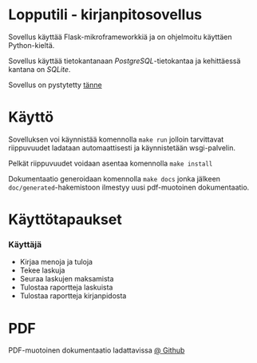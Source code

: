 # Lopputili - kirjanpitosovellus

Sovellus käyttää Flask-mikroframeworkkiä ja on ohjelmoitu käyttäen Python-kieltä.  

Sovellus käyttää tietokantanaan *PostgreSQL*-tietokantaa ja kehittäessä kantana on *SQLite*.

Sovellus on pystytetty [tänne](http://lopputili.viski.me/)
# Käyttö

Sovelluksen voi käynnistää komennolla `make run` jolloin tarvittavat riippuvuudet ladataan automaattisesti ja käynnistetään wsgi-palvelin.

Pelkät riippuvuudet voidaan asentaa komennolla `make install`

Dokumentaatio generoidaan komennolla `make docs` jonka jälkeen `doc/generated`-hakemistoon ilmestyy uusi pdf-muotoinen dokumentaatio.
# Käyttötapaukset


### Käyttäjä
- Kirjaa menoja ja tuloja
- Tekee laskuja
- Seuraa laskujen maksamista
- Tulostaa raportteja laskuista
- Tulostaa raportteja kirjanpidosta

# PDF
PDF-muotoinen dokumentaatio ladattavissa [@ Github](https://github.com/theikkila/lopputili/blob/master/doc/generated/documentation.pdf?raw=true)
